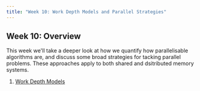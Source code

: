 ```yaml
---
title: "Week 10: Work Depth Models and Parallel Strategies"
---
```


## Week 10: Overview 

This week we'll take a deeper look at how we quantify how parallelisable algorithms are, and discuss some broad strategies for tacking parallel problems. These approaches apply to both shared and dsitributed memory systems.

1. [Work Depth Models](WorkDepth.html)
